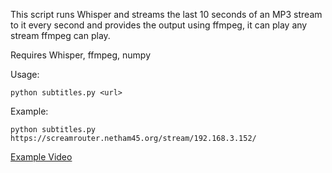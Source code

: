 This script runs Whisper and streams the last 10 seconds of an MP3 stream to it every second and provides the output using ffmpeg, it can play any stream ffmpeg can play.

Requires Whisper, ffmpeg, numpy

Usage:

`python subtitles.py <url>`

Example:

`python subtitles.py https://screamrouter.netham45.org/stream/192.168.3.152/`

[Example Video](https://www.youtube.com/watch?v=U7oqxJe8Nz8)
